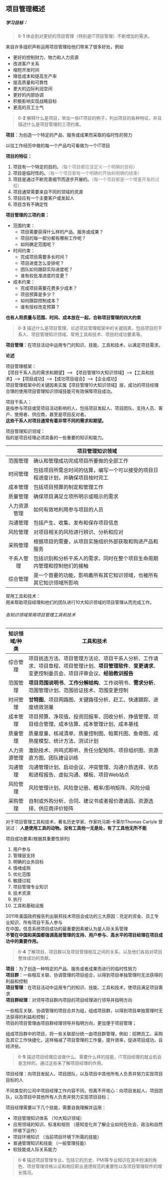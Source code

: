 ## 项目管理概述

##### 学习目标：

> 6-<b>1</b> 体会到对更好的项目管理（特别是IT项目管理）不断增加的需求。

来自许多组织声称运用项目管理给他们带来了很多好处，例如

- 更好的控制财力、物力和人力资源
- 改进客户关系
- 缩短开发时间
- 降低成本和提高生产率
- 提高质量和可靠性
- 更大的边际利润空间
- 更好的内部协调
- 积极影响实现战略目标
- 更高的员工士气

> 6-<b>2</b> 解释什么是项目，举出一些IT项目的例子，列出项目的各种特征，并且描述什么是项目管理的三项约束。

**项目**：为创造一个特定的产品、服务或成果而采取的临时性的努力

以往工作经历中做的每一个产品均可看做为一个IT项目

**项目的特征：**

1. 项目有一个特定的目的。<span style=color:gray>（每个项目都应该定义一个明确的目标）</span>
2. 项目是临时性的。<span style=color:gray>（每一个项目都有一个明确的开始和明确的结束）</span>
3. 项目是通过不断完善细节而逐步开展的。<span style=color:gray>（每一个项目都是一个增量开发的过程）</span>
4. 项目通常需要来自不同的领域的资源
5. 项目应有一个主要客户或发起人
6. 项目含有不确定性

**项目管理的三项约束：**

- 范围约束：
    - 项目需要获得什么样的产品、服务或成果？
    - 项目的每一部分都有哪些工作呢？
    - 如何确定范围呢？
- 时间约束：
    - 完成项目需要多长时间？
    - 项目进度怎么安排呢？
    - 团队如何跟踪实际进度呢？
    - 谁有权批准进度的变更？
- 成本约束：
    - 完成项目需要花费多少成本？
    - 项目预算是多少？
    - 如何跟踪控制成本？
    - 谁有授权改变预算？

**也有人将质量与范围、时间、成本放在一起，合称项目管理的四大约束**


> 6-<b>3</b> 描述什么是项目管理，论述项目管理框架中的关键因素，包括项目的干系人、项目管理知识领域、常用工具和技术、项目的成功要素等。

**项目管理**：在项目活动中运用专门的知识、技能、工具和技术，以满足项目需求。

**论述**

项目管理框架：<br>
【项目干系人员的需求和期望】--> 【项目管理10大知识领域】-->【工具和技术】-->【项目成功】-->【成功项目组合】-->【企业成功】<br>
项目管理框架中的关键因素实属【项目管理10大知识领域】层，成功的项目经理合理的使用项目管理知识领域技能可有效保障项目成功。

项目干系人：<br>
是指参与项目或受项目活动影响的人，包括项目发起人、项目团队、支持人员、客户、使用者、供应商，甚至是项目反对者。<br>
**这些干系人对项目通常有着非常不同的需求和期望。**

项目管理知识领域：<br>
指的是项目经理必须具备的一些重要的知识和能力。

||项目管理知识领域|
|:---:|---|
|范围管理|确认和管理成功完成项目所要做的全部工作|
|时间管理|包括项目所需总时间的估算，编写一个可以接受的项目日程进度计划，并确保项目按时完工|
|成本管理|包括项目预算的制定和管理工作|
|质量管理|确保项目满足立项所明示或暗示的需求|
|人力资源管理|如何有效地利用参与项目的人员|
|沟通管理|包括产生、收集、发布和保存项目信息|
|风险管理|对项目相关的风险进行辨识、分析和应对|
|采购管理|根据项目的需要，从项目实施组织外部获取和购进产品和服务|
|干系人管理|包括识别和分析干系人的需求，同时在整个项目生命周期内管理和控制他们的接触|
|综合管理|是一个首要的功能，影响着所有其它知识领域，也被所有其它知识领域所影响|

常用工具和技术：<br>
用来帮助项目经理和他们的团队进行10大知识领域的项目管理从而完成工作。
###### 各知识领域常用项目管理工具和技术
| 知识领域/种类 | 工具和技术 |
|:----:| ---- |
|综合管理| 项目挑选方法、项目管理方法论、项目干系人分析、工作请求、项目章程、项目管理计划、**项目管理软件**、**变更请求**、变更控制委员会、项目评审会议、**经验教训报告**| 
|范围管理|**项目范围说明书**、**工作分解结构**、工作说明书、**需求分析**、范围管理计划、范围验证技术、范围变更控制|
|时间管理|**甘特图**、项目网路图、关键路径分析、赶工、快速跟踪、进度绩效测量|
|成本管理|项目预算、净现值、投资回报率、回收分析、挣值管理、项目组合管理、成本估算、成本管理计划、成本基线|
|质量管理|质量度量、核减清单、质量控制图、帕累托图、鱼骨图、成熟度模型、统计方法、测试计划|
|人力资源管理|激励技术、共鸣式聆听、责任分配矩阵、项目组织图、资源直方图、团队建设训练|
|沟通管理|沟通管理计划、启动会议、冲突管理、沟通介质选择、状态和进程报告、虚拟沟通、模板、项目Web站点|
|风险管理|风险管理计划、风险登记册、概率/影响矩阵、风险分级|
|采购管理|自制或外购分析、合同、建议书或者报价邀请函、资源选择、供应商评价矩阵|

对于项目管理工具和技术，著名历史学家、作家托马斯·卡莱尔Thomas Carlyle 曾说过：
**人是使用工具的动物。没有工具他一无是处，有了工具他无所不能**

项目成功要素(根据其重要性排列)

1. 用户参与
2. 管理层支持
3. 明确的业务目标
4. 情绪成熟
5. 优化范围
6. 敏捷过程
7. 项目管理专业知识
8. 技术资源
9. 执行
10. 工具和基础设施

2011年美国政府报告列出联邦技术项目会成功的三大原因：充足的资金、员工专业知识、所有项目干系人参与<br>
在中国，信息系统项目成功的最重要因素被认为是人际关系管理<br>
**不管在中国和美国都强调高层管理的支持、用户参与、高水平的项目经理在项目成功中的重要作用。**

> 6-<b>4</b> 了解项目、项目群以及项目管理相互之间的关系，以及他们各自对项目整体成功的贡献。

**项目**：为了创造一种特定的产品、服务或者成果而进行的临时性努力<br>
**项目群**：一些相互关联、协调管理的项目组合，以得到项目单独管理时无法获得的利益和控制<br>
**项目管理**：在项目活动中运用专门的知识、技能、工具和技术，使项目满足项目需求<br>
**项目群经理**：对领导项目群内项目的项目经理进行领导并指明方向

一些相互关联、协调管理的项目合并为组，组成项目群，以得到项目单独管理时无法获得的利益和控制；<br>
项目的项目管理由项目群经理领导并指明方向，更加便于项目管理；

组成项目群中的项目，将一些关联部分统一由项目群管理，例如：招聘员工、采购及其它工作快捷化，这样缩减了项目管理的工作量，提升效率，促进项目成功，且经济些。

> 6-<b>5</b> 描述项目经理应该做什么、需要什么样的技能，IT项目经理的就业机会是怎样的，通过这些来了解项目经理的作用。

项目经理：向项目发起人、项目团队，以及项目中其他所有人负责并努力实现项目目标的人

不同类型的公司中项目经理工作内容不同，但离不开核心：向项目发起人、项目团队，以及项目中其他所有人负责并努力实现项目目标；

项目经理需要以下几个技能，需要自我理解并运用：
- 项目管理知识体系 （10大知识领域）
- 应用领域的知识、标准和规则  （感知变化并了解企业如何在社会、政治和自然环境下运作）
- 项目环境知识   （当前项目环境下所需的技能）
- 普通管理知识和技能 （一般管理技能）
- 软技能或人际关系能力

> 6-<b>6</b> 描述项目管理专业，包括它的历史、PMI等专业知识在其中扮演的角色、项目管理资格认证和相应职业道德规范的重要性以及项目管理软件的增长情况。


